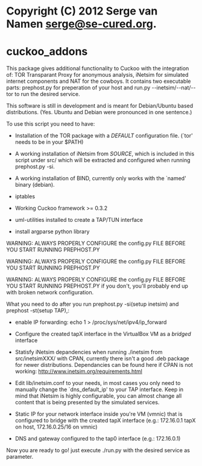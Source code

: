 # Copyright (C) 2012 Serge van Namen <serge@se-cured.org>.

cuckoo_addons
=============

This package gives additional functionality to Cuckoo with the integration of: 
TOR Transparant Proxy for anonymous analysis, iNetsim for simulated internet components and NAT for the cowboys.
It contains two executable parts: prephost.py for preperation of your host and run.py --inetsim/--nat/--tor to run the desired service. 

This software is still in development and is meant for Debian/Ubuntu based distributions. (Yes. Ubuntu and Debian were pronounced in one sentence.)

To use this script you need to have:

* Installation of the TOR package with a _DEFAULT_ configuration file. (`tor' needs to be in your $PATH)

* A working installation of iNetsim from _SOURCE_, which is included in this script under src/ which will be extracted and configured when running prephost.py -si.

* A working installation of BIND, currently only works with the `named' binary (debian).

* iptables  

* Working Cuckoo framework >= 0.3.2

* uml-utilities installed to create a TAP/TUN interface

* install argparse python library



WARNING: ALWAYS PROPERLY CONFIGURE the config.py FILE BEFORE YOU START RUNNING PREPHOST.PY

WARNING: ALWAYS PROPERLY CONFIGURE the config.py FILE BEFORE YOU START RUNNING PREPHOST.PY

WARNING: ALWAYS PROPERLY CONFIGURE the config.py FILE BEFORE YOU START RUNNING PREPHOST.PY
if you don't, you'll probably end up with broken network configuration.



 What you need to do after you run prephost.py -si(setup inetsim) and prephost -st(setup TAP),:

* enable IP forwarding: echo 1 > /proc/sys/net/ipv4/ip_forward 

* Configure the created tapX interface in the VirtualBox VM as a _bridged_ interface

* Statisfy iNetsim depandencies when running ./inetsim from src/inetsimXXX/ with CPAN, currently there isn't a good .deb package for newer distributions.
  Dependancies can be found here if CPAN is not working: http://www.inetsim.org/requirements.html

* Edit lib/inetsim.conf to your needs, in most cases you only need to manually change the `dns_default_ip' to your TAP interface.
  Keep in mind that iNetsim is highly configurable, you can almost change all content that is being presented by the simulated services. 

* Static IP for your network interface inside you're VM (vmnic) that is configured to bridge with the created tapX interface (e.g.: 172.16.0.1 tapX on host, 172.16.0.25/16 on vmnic)

* DNS and gateway configured to the tap0 interface (e.g.: 172.16.0.1)

Now you are ready to go! just execute ./run.py with the desired service as parameter.



